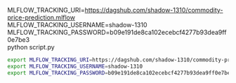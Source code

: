 
MLFLOW_TRACKING_URI=https://dagshub.com/shadow-1310/commodity-price-prediction.mlflow \
MLFLOW_TRACKING_USERNAME=shadow-1310 \
MLFLOW_TRACKING_PASSWORD=b09e191de8ca102ecebcf4277b93dea9ff0e7be3 \
python script.py

```sh
export MLFLOW_TRACKING_URI=https://dagshub.com/shadow-1310/commodity-price-prediction.mlflow
export MLFLOW_TRACKING_USERNAME=shadow-1310 
export MLFLOW_TRACKING_PASSWORD=b09e191de8ca102ecebcf4277b93dea9ff0e7be3

```